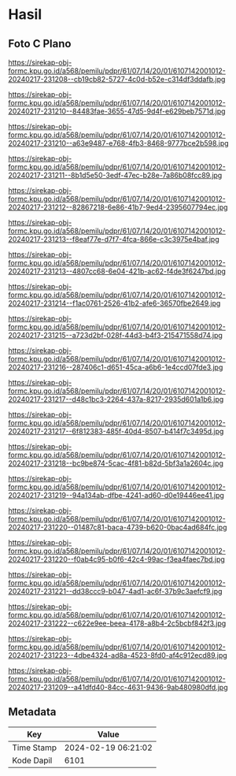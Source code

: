 # Hasil

## Foto C Plano

https://sirekap-obj-formc.kpu.go.id/a568/pemilu/pdpr/61/07/14/20/01/6107142001012-20240217-231208--cb19cb82-5727-4c0d-b52e-c314df3ddafb.jpg

https://sirekap-obj-formc.kpu.go.id/a568/pemilu/pdpr/61/07/14/20/01/6107142001012-20240217-231210--84483fae-3655-47d5-9d4f-e629beb7571d.jpg

https://sirekap-obj-formc.kpu.go.id/a568/pemilu/pdpr/61/07/14/20/01/6107142001012-20240217-231210--a63e9487-e768-4fb3-8468-9777bce2b598.jpg

https://sirekap-obj-formc.kpu.go.id/a568/pemilu/pdpr/61/07/14/20/01/6107142001012-20240217-231211--8b1d5e50-3edf-47ec-b28e-7a86b08fcc89.jpg

https://sirekap-obj-formc.kpu.go.id/a568/pemilu/pdpr/61/07/14/20/01/6107142001012-20240217-231212--82867218-6e86-41b7-9ed4-2395607794ec.jpg

https://sirekap-obj-formc.kpu.go.id/a568/pemilu/pdpr/61/07/14/20/01/6107142001012-20240217-231213--f8eaf77e-d7f7-4fca-866e-c3c3975e4baf.jpg

https://sirekap-obj-formc.kpu.go.id/a568/pemilu/pdpr/61/07/14/20/01/6107142001012-20240217-231213--4807cc68-6e04-421b-ac62-f4de3f6247bd.jpg

https://sirekap-obj-formc.kpu.go.id/a568/pemilu/pdpr/61/07/14/20/01/6107142001012-20240217-231214--f1ac0761-2526-41b2-afe6-36570fbe2649.jpg

https://sirekap-obj-formc.kpu.go.id/a568/pemilu/pdpr/61/07/14/20/01/6107142001012-20240217-231215--a723d2bf-028f-44d3-b4f3-215471558d74.jpg

https://sirekap-obj-formc.kpu.go.id/a568/pemilu/pdpr/61/07/14/20/01/6107142001012-20240217-231216--287406c1-d651-45ca-a6b6-1e4ccd07fde3.jpg

https://sirekap-obj-formc.kpu.go.id/a568/pemilu/pdpr/61/07/14/20/01/6107142001012-20240217-231217--d48c1bc3-2264-437a-8217-2935d601a1b6.jpg

https://sirekap-obj-formc.kpu.go.id/a568/pemilu/pdpr/61/07/14/20/01/6107142001012-20240217-231217--6f812383-485f-40d4-8507-b414f7c3495d.jpg

https://sirekap-obj-formc.kpu.go.id/a568/pemilu/pdpr/61/07/14/20/01/6107142001012-20240217-231218--bc9be874-5cac-4f81-b82d-5bf3a1a2604c.jpg

https://sirekap-obj-formc.kpu.go.id/a568/pemilu/pdpr/61/07/14/20/01/6107142001012-20240217-231219--94a134ab-dfbe-4241-ad60-d0e19446ee41.jpg

https://sirekap-obj-formc.kpu.go.id/a568/pemilu/pdpr/61/07/14/20/01/6107142001012-20240217-231220--01487c81-baca-4739-b620-0bac4ad684fc.jpg

https://sirekap-obj-formc.kpu.go.id/a568/pemilu/pdpr/61/07/14/20/01/6107142001012-20240217-231220--f0ab4c95-b0f6-42c4-99ac-f3ea4faec7bd.jpg

https://sirekap-obj-formc.kpu.go.id/a568/pemilu/pdpr/61/07/14/20/01/6107142001012-20240217-231221--dd38ccc9-b047-4ad1-ac6f-37b9c3aefcf9.jpg

https://sirekap-obj-formc.kpu.go.id/a568/pemilu/pdpr/61/07/14/20/01/6107142001012-20240217-231222--c622e9ee-beea-4178-a8b4-2c5bcbf842f3.jpg

https://sirekap-obj-formc.kpu.go.id/a568/pemilu/pdpr/61/07/14/20/01/6107142001012-20240217-231223--4dbe4324-ad8a-4523-8fd0-af4c912ecd89.jpg

https://sirekap-obj-formc.kpu.go.id/a568/pemilu/pdpr/61/07/14/20/01/6107142001012-20240217-231209--a41dfd40-84cc-4631-9436-9ab480980dfd.jpg


## Metadata

| Key        | Value               |
| ---------- | ------------------- |
| Time Stamp | 2024-02-19 06:21:02 |
| Kode Dapil | 6101                |



